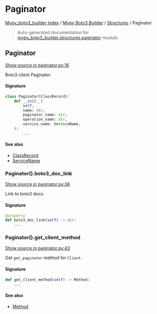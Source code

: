 # Paginator

[Mypy_boto3_builder Index](../../README.md#mypy_boto3_builder-index) /
[Mypy Boto3 Builder](../index.md#mypy-boto3-builder) /
[Structures](./index.md#structures) /
Paginator

> Auto-generated documentation for [mypy_boto3_builder.structures.paginator](https://github.com/youtype/mypy_boto3_builder/blob/main/mypy_boto3_builder/structures/paginator.py) module.

## Paginator

[Show source in paginator.py:16](https://github.com/youtype/mypy_boto3_builder/blob/main/mypy_boto3_builder/structures/paginator.py#L16)

Boto3 client Paginator.

#### Signature

```python
class Paginator(ClassRecord):
    def __init__(
        self,
        name: str,
        paginator_name: str,
        operation_name: str,
        service_name: ServiceName,
    ):
        ...
```

#### See also

- [ClassRecord](./class_record.md#classrecord)
- [ServiceName](../service_name.md#servicename)

### Paginator().boto3_doc_link

[Show source in paginator.py:36](https://github.com/youtype/mypy_boto3_builder/blob/main/mypy_boto3_builder/structures/paginator.py#L36)

Link to boto3 docs.

#### Signature

```python
@property
def boto3_doc_link(self) -> str:
    ...
```

### Paginator().get_client_method

[Show source in paginator.py:43](https://github.com/youtype/mypy_boto3_builder/blob/main/mypy_boto3_builder/structures/paginator.py#L43)

Get `get_paginator` method for `Client`.

#### Signature

```python
def get_client_method(self) -> Method:
    ...
```

#### See also

- [Method](./method.md#method)
